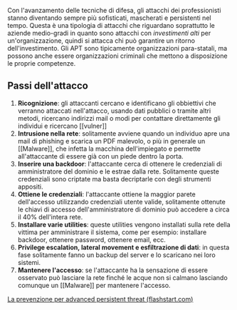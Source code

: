 Con l'avanzamento delle tecniche di difesa, gli attacchi dei professionisti stanno diventando sempre più sofisticati, mascherati e persistenti nel tempo.
Questa è una tipologia di attacchi che riguardano soprattutto le aziende medio-gradi in quanto sono attacchi con _investimenti alti_ per un'organizzazione, quindi si attacca chi può garantire un ritorno dell'investimento.
Gli APT sono tipicamente organizzazioni para-statali, ma possono anche essere organizzazioni criminali che mettono a disposizione le proprie competenze.

## Passi dell'attacco
1. __Ricognizione__: gli attaccanti cercano e identificano gli obbiettivi che verranno attaccati nell'attacco, usando dati pubblici o tramite altri metodi, ricercano indirizzi mail o modi per contattare direttamente gli individui e ricercano [[vulner]]
2. __Intrusione nella rete__: solitamente avviene quando un individuo apre una mail di phishing e scarica un PDF malevolo, o più in generale un [[Malware]], che infetta la macchina dell'impiegato e permette all'attaccante di essere già con un piede dentro la porta.
3. __Inserire una backdoor__: l'attaccante cerca di ottenere le credenziali di amministratore del dominio e le estrae dalla rete. Solitamente queste credenziali sono criptate ma basta decriptarle con degli strumenti appositi.
4. __Ottiene le credenziali__: l'attaccante ottiene la maggior parete dell'accesso utilizzando credenziali utente valide, solitamente ottenute le chiavi di accesso dell'amministratore di dominio può accedere a circa il 40% dell'intera rete.
5. __Installare varie utilities__: queste utilities vengono installati sulla rete della vittima per amministrare il sistema, come per esempio: installare backdoor, ottenere password, ottenere email, ecc.
6. __Privilege escalation, lateral movement e esfiltrazione di dati__: in questa fase solitamente fanno un backup del server e lo scaricano nei loro sistemi.
7. __Mantenere l'accesso__: se l'attaccante ha la sensazione di essere osservato può lasciare la rete finché le acque non si calmano lasciando comunque un [[Malware]] per mantenere l'accesso.

[La prevenzione per advanced persistent threat (flashstart.com)](https://flashstart.com/it/la-prevenzione-per-advanced-persistent-threat/#5-le-fasi-dellattacco-apt)